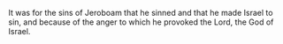 It was for the sins of Jeroboam that he sinned and that he made Israel to sin, and because of the anger to which he provoked the Lord, the God of Israel.
